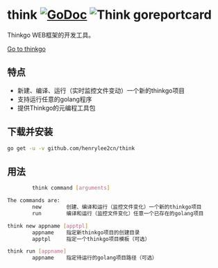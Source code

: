 # think    [![GoDoc](https://godoc.org/github.com/tsuna/gohbase?status.png)](https://godoc.org/github.com/henrylee2cn/think)    ![Think goreportcard](https://goreportcard.com/badge/github.com/henrylee2cn/think)

Thinkgo WEB框架的开发工具。

[Go to thinkgo](https://github.com/henrylee2cn/thinkgo)

## 特点

- 新建、编译、运行（实时监控文件变动）一个新的thinkgo项目
- 支持运行任意的golang程序
- 提供Thinkgo的元编程工具包

## 下载并安装

```sh
go get -u -v github.com/henrylee2cn/think
```

## 用法

```sh
        think command [arguments]

The commands are:
        new        创建、编译和运行（监控文件变化）一个新的thinkgo项目
        run        编译和运行（监控文件变化）任意一个已存在的golang项目

think new appname [apptpl]
        appname    指定新thinkgo项目的创建目录
        apptpl     指定一个thinkgo项目模板（可选）

think run [appname]
        appname    指定待运行的golang项目路径（可选）
```
